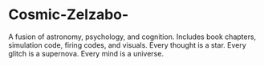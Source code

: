 # Cosmic-Zelzabo-
A fusion of astronomy, psychology, and cognition.   Includes book chapters, simulation code, firing codes, and visuals.   Every thought is a star. Every glitch is a supernova. Every mind is a universe.
